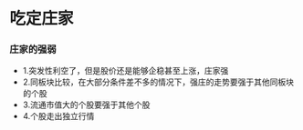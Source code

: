 # 吃定庄家
### 庄家的强弱
- 1.突发性利空了，但是股价还是能够企稳甚至上涨，庄家强
- 2.同板块比较，在大部分条件差不多的情况下，强庄的走势要强于其他同板块的个股
- 3.流通市值大的个股要强于其他个股
- 4.个股走出独立行情


